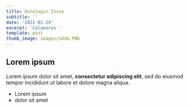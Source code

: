 ```yaml
---
title: Autologin Issue
subtitle: ''
date: '2021-01-24'
excerpt: 'Calamares '
template: post
thumb_image: images/sddm.PNG
---
```

## Lorem ipsum

Lorem ipsum dolor sit amet, **consectetur adipiscing elit**, sed do eiusmod tempor incididunt ut labore et dolore magna aliqua.

- Lorem ipsum
- dolor sit amet